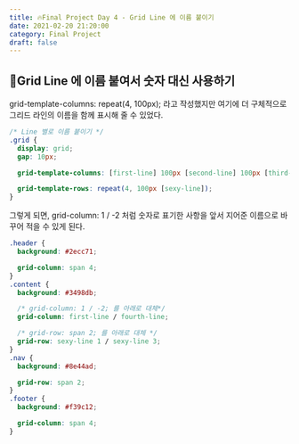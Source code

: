 ```yaml
---
title: 🔥Final Project Day 4 - Grid Line 에 이름 붙이기
date: 2021-02-20 21:20:00
category: Final Project
draft: false
---
```


## 🍄Grid Line 에 이름 붙여서 숫자 대신 사용하기

grid-template-columns: repeat(4, 100px); 라고 작성했지만 여기에 더 구체적으로 그리드 라인의 이름을 함께 표시해 줄 수 있었다.

```css
/* Line 별로 이름 붙이기 */
.grid {
  display: grid;
  gap: 10px;

  grid-template-columns: [first-line] 100px [second-line] 100px [third-line] 100px [fourth-line] 100px [fifth-line];

  grid-template-rows: repeat(4, 100px [sexy-line]);
}
```

그렇게 되면, grid-column: 1 / -2 처럼 숫자로 표기한 사항을 앞서 지어준 이름으로 바꾸어 적을 수 있게 된다.

```css
.header {
  background: #2ecc71;

  grid-column: span 4;
}
.content {
  background: #3498db;

  /* grid-column: 1 / -2; 를 아래로 대체*/
  grid-column: first-line / fourth-line;

  /* grid-row: span 2; 를 아래로 대체 */
  grid-row: sexy-line 1 / sexy-line 3;
}
.nav {
  background: #8e44ad;

  grid-row: span 2;
}
.footer {
  background: #f39c12;

  grid-column: span 4;
}
```
